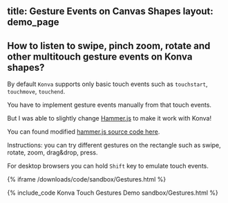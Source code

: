 title: Gesture Events on Canvas Shapes
layout: demo_page
---

## How to listen to swipe, pinch zoom, rotate and other multitouch gesture events on Konva shapes?

By default `Konva` supports only basic touch events such as `touchstart`, `touchmove`, `touchend`.

You have to implement gesture events manually from that touch events.

But I was able to slightly change [Hammer.js](https://hammerjs.github.io/) to make it work with Konva!

You can found modified [hammer.js source code here](/hammer-konva.js).

Instructions: you can try different gestures on the rectangle such as swipe, rotate, zoom, drag&drop, press.

For desktop browsers you can hold `Shift` key to emulate touch events.


{% iframe /downloads/code/sandbox/Gestures.html %}

{% include_code Konva Touch Gestures Demo sandbox/Gestures.html %}
